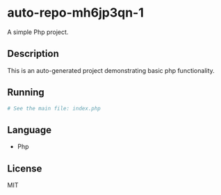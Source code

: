 # auto-repo-mh6jp3qn-1

A simple Php project.

## Description
This is an auto-generated project demonstrating basic php functionality.

## Running
```bash
# See the main file: index.php
```

## Language
- Php

## License
MIT
